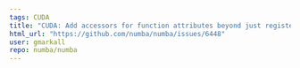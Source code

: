 ```yaml
---
tags: CUDA
title: "CUDA: Add accessors for function attributes beyond just register use per thread"
html_url: "https://github.com/numba/numba/issues/6448"
user: gmarkall
repo: numba/numba
---
```


